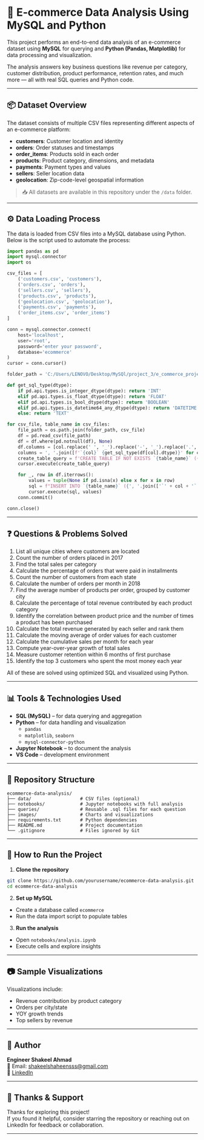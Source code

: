 # 🛒 E-commerce Data Analysis Using MySQL and Python

This project performs an end-to-end data analysis of an e-commerce dataset using **MySQL** for querying and **Python (Pandas, Matplotlib)** for data processing and visualization.

The analysis answers key business questions like revenue per category, customer distribution, product performance, retention rates, and much more — all with real SQL queries and Python code.

---

## 📦 Dataset Overview

The dataset consists of multiple CSV files representing different aspects of an e-commerce platform:

- **customers**: Customer location and identity  
- **orders**: Order statuses and timestamps  
- **order_items**: Products sold in each order  
- **products**: Product category, dimensions, and metadata  
- **payments**: Payment types and values  
- **sellers**: Seller location data  
- **geolocation**: Zip-code-level geospatial information  

> 📥 All datasets are available in this repository under the `/data` folder.

---

## ⚙️ Data Loading Process

The data is loaded from CSV files into a MySQL database using Python. Below is the script used to automate the process:

```python
import pandas as pd
import mysql.connector
import os

csv_files = [
    ('customers.csv', 'customers'),
    ('orders.csv', 'orders'),
    ('sellers.csv', 'sellers'),
    ('products.csv', 'products'),
    ('geolocation.csv', 'geolocation'),
    ('payments.csv', 'payments'),
    ('order_items.csv', 'order_items')
]

conn = mysql.connector.connect(
    host='localhost',
    user='root',
    password='enter your password',
    database='ecommerce'
)
cursor = conn.cursor()

folder_path = 'C:/Users/LENOVO/Desktop/MySQl/project_3/e_commerce_project'

def get_sql_type(dtype):
    if pd.api.types.is_integer_dtype(dtype): return 'INT'
    elif pd.api.types.is_float_dtype(dtype): return 'FLOAT'
    elif pd.api.types.is_bool_dtype(dtype): return 'BOOLEAN'
    elif pd.api.types.is_datetime64_any_dtype(dtype): return 'DATETIME'
    else: return 'TEXT'

for csv_file, table_name in csv_files:
    file_path = os.path.join(folder_path, csv_file)
    df = pd.read_csv(file_path)
    df = df.where(pd.notnull(df), None)
    df.columns = [col.replace(' ', '_').replace('-', '_').replace('.', '_') for col in df.columns]
    columns = ', '.join([f'`{col}` {get_sql_type(df[col].dtype)}' for col in df.columns])
    create_table_query = f'CREATE TABLE IF NOT EXISTS `{table_name}` ({columns})'
    cursor.execute(create_table_query)

    for _, row in df.iterrows():
        values = tuple(None if pd.isna(x) else x for x in row)
        sql = f"INSERT INTO `{table_name}` ({', '.join(['`' + col + '`' for col in df.columns])}) VALUES ({', '.join(['%s'] * len(row))})"
        cursor.execute(sql, values)
    conn.commit()

conn.close()
```

---

## ❓ Questions & Problems Solved

1. List all unique cities where customers are located  
2. Count the number of orders placed in 2017  
3. Find the total sales per category  
4. Calculate the percentage of orders that were paid in installments  
5. Count the number of customers from each state  
6. Calculate the number of orders per month in 2018  
7. Find the average number of products per order, grouped by customer city  
8. Calculate the percentage of total revenue contributed by each product category  
9. Identify the correlation between product price and the number of times a product has been purchased  
10. Calculate the total revenue generated by each seller and rank them  
11. Calculate the moving average of order values for each customer  
12. Calculate the cumulative sales per month for each year  
13. Compute year-over-year growth of total sales  
14. Measure customer retention within 6 months of first purchase  
15. Identify the top 3 customers who spent the most money each year  

All of these are solved using optimized SQL and visualized using Python.

---

## 📊 Tools & Technologies Used

- **SQL (MySQL)** – for data querying and aggregation  
- **Python** – for data handling and visualization  
  - `pandas`  
  - `matplotlib`, `seaborn`  
  - `mysql-connector-python`  
- **Jupyter Notebook** – to document the analysis  
- **VS Code** – development environment  

---

## 📁 Repository Structure

```
ecommerce-data-analysis/
├── data/                  # CSV files (optional)
├── notebooks/             # Jupyter notebooks with full analysis
├── queries/               # Reusable .sql files for each question
├── images/                # Charts and visualizations
├── requirements.txt       # Python dependencies
├── README.md              # Project documentation
└── .gitignore             # Files ignored by Git
```

---

## 🚀 How to Run the Project

1. **Clone the repository**
```bash
git clone https://github.com/yourusername/ecommerce-data-analysis.git
cd ecommerce-data-analysis
```

2. **Set up MySQL**
- Create a database called `ecommerce`
- Run the data import script to populate tables

3. **Run the analysis**
- Open `notebooks/analysis.ipynb`
- Execute cells and explore insights

---

## 📷 Sample Visualizations

Visualizations include:
- Revenue contribution by product category  
- Orders per city/state  
- YOY growth trends  
- Top sellers by revenue  

---

## 👤 Author

**Engineer Shakeel Ahmad**  
📧 Email: [shakeelshaheensss@gmail.com](mailto:shakeelshaheensss@gmail.com)  
🔗 [LinkedIn](https://www.linkedin.com/in/your-link-here)

---

## 💬 Thanks & Support

Thanks for exploring this project!  
If you found it helpful, consider starring the repository or reaching out on LinkedIn for feedback or collaboration.

---
